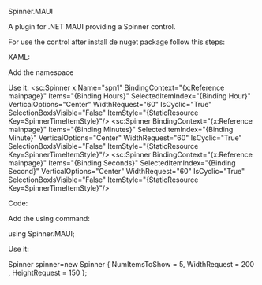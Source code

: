 Spinner.MAUI

A plugin for .NET MAUI providing a Spinner control.

For use the control after install de nuget package follow this steps:

XAML:

Add the namespace
<ContentPage xmlns="http://schemas.microsoft.com/dotnet/2021/maui"
             xmlns:x="http://schemas.microsoft.com/winfx/2009/xaml"
             xmlns:sc="clr-namespace:Spinner.MAUI;assembly=Spinner.MAUI"
             x:Class="Spinner.MAUI.Test.MainPage">
  
Use it:
        <Border HorizontalOptions="Center" VerticalOptions="Center" Grid.Row="1" Margin="10" Background="white">
            <Grid>
                <Border VerticalOptions="Center" HeightRequest="30" Stroke="gray" Background="#EEEEEE" Margin="2,0,2,0" StrokeShape="RoundRectangle 10">
                    <Label/>
                </Border>
                <HorizontalStackLayout VerticalOptions="Center" BindingContext="{x:Reference spn1}" HeightRequest="120">
                    <sc:Spinner x:Name="spn1" BindingContext="{x:Reference mainpage}" Items="{Binding Hours}" SelectedItemIndex="{Binding Hour}" VerticalOptions="Center" WidthRequest="60" IsCyclic="True" SelectionBoxIsVisible="False" ItemStyle="{StaticResource Key=SpinnerTimeItemStyle}"/>
                    <Label VerticalOptions="Center" Text=":" FontSize="25" FontAttributes="Bold" TextColor="Black"/>
                    <sc:Spinner BindingContext="{x:Reference mainpage}" Items="{Binding Minutes}" SelectedItemIndex="{Binding Minute}" VerticalOptions="Center" WidthRequest="60" IsCyclic="True" SelectionBoxIsVisible="False" ItemStyle="{StaticResource Key=SpinnerTimeItemStyle}"/>
                    <Label VerticalOptions="Center" Text=":" FontSize="25" FontAttributes="Bold" TextColor="Black"/>
                    <sc:Spinner BindingContext="{x:Reference mainpage}" Items="{Binding Seconds}" SelectedItemIndex="{Binding Second}" VerticalOptions="Center" WidthRequest="60" IsCyclic="True" SelectionBoxIsVisible="False" ItemStyle="{StaticResource Key=SpinnerTimeItemStyle}"/>
                </HorizontalStackLayout>
            </Grid>
        </Border>

Code:
  
Add the using command:
  
using Spinner.MAUI;
  
Use it:

Spinner spinner=new Spinner { NumItemsToShow = 5, WidthRequest = 200 , HeightRequest = 150 };

  
